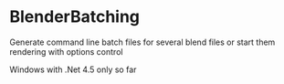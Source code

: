 BlenderBatching
===============

Generate command line batch files for several blend files or start them rendering with options control

Windows with .Net 4.5 only so far
